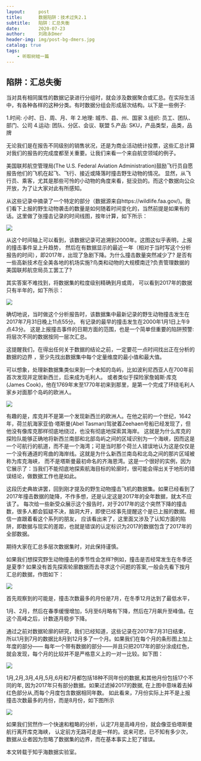 ```yaml
---
layout:     post
title:      数据陷阱：技术过失2.1
subtitle:   陷阱：汇总失衡
date:       2020-07-23
author:     刘政永Dmer
header-img: img/post-bg-dmers.jpg
catalog: true
tags:
    - 听取树蛙一篇
---
```


## 陷阱：汇总失衡

当对具有相同属性的数据记录进行分组时，就会涉及数据聚合或汇总。在实际生活中，有各种各样的这种分类。有时数据分组会形成层次结构。以下是一些例子:

1.时间: 小时、日、周、月、年
2.地理: 城市、县、州、国家
3.组织: 员工、团队、部门、公司
4.运动: 团队、分区、会议、联盟
5.产品: SKU，产品类型，品类，品牌

无论我们是在报告不同级别的销售状况，还是为商业活动统计投票，这些汇总计算对我们的报告的完成度都至关重要。让我们来看一个来自航空领域的例子。

美国联邦航空管理局(The U.S. Federal Aviation Administration)鼓励飞行员自愿报告他们的飞机在起飞、飞行、接近或降落时撞击野生动物的情况。 显然，从飞行员、乘客，尤其是那些可怜的小动物的角度来看，挺没劲的。而这个数据向公众开放，为了让大家对此有所感知。

从这些记录中摘录了一个特定的部分（数据源来自https://wildlife.faa.gov/)。我们看下上报的野生动物袭击的数量是如何随着时间变化的，当然前提是如果有的话。这里做了张撞击记录的时间线图，按年计算，如下所示：

![]({{site.baseurl}}/img/post-bg-hz1.jpg)

从这个时间轴上可以看到，该数据记录可追溯到2000年。这图这似乎表明，上报的撞击事件呈上升趋势， 然后在有数据显示的最近一年（相对于当时写这个分析报告的时间），即2017年，出现了急剧下降。为什么撞击数量突然减少了? 是否有一些高新技术在全美各地的机场实施?鸟类和动物的大规模南迁?负责管理数据的美国联邦航空局员工罢工了?

其实答案不难找到，将数据集的粒度级别精确到月或周， 可以看到2017年的数据只有半年的，如下所示：

![]({{site.baseurl}}/img/post-bg-hz2.jpg)

确切地说，当时做这个分析报告时，该数据集中最新记录的野生动物撞击发生在2017年7月31日晚上11点55分。 有记录的最早的撞击发生在2000年1月1日上午9点43分。 这是上报撞击事件的日期方面的范围，也是一个简单但重要的陷阱预警:将层次不同的数据按同一层次汇总。

这提醒我们，在得出任何关于数据的结论之前，一定要花一点时间找出正在分析的数据的边界 ，至少先找出数据集中每个定量维度的最小值和最大值。

可以想象，处理新数据集类似来到一个未知的岛屿，比如波利尼西亚人在700年前首次发现并定居新西兰，后来成为毛利人。 或者类似于探险家詹姆斯·库克(James Cook)，他在1769年末至1770年初来到那里，是第一个完成了环绕毛利人家乡对面那个岛屿的欧洲人。

![]({{site.baseurl}}/img/post-bg-hz3.jpg)

有趣的是，库克并不是第一个发现新西兰的欧洲人。在他之前的一个世纪，1642年，荷兰航海家亚伯·塔斯曼(Abel Tasman)驾驶着Zeehaen号船已经发现了，但他没有像库克那样彻底地绕过，也没有彻底地探索其海岸。 这就是为什么库克的探险队能够正确地将新西兰南部和北部岛屿之间的区域识别为一个海峡，因而这是一个可航行的航道，而不是一个海湾；可是当时那个荷兰人错误地认为这是仅仅是一个没有通道的弯曲的海岸线。这就是为什么新西兰南岛和北岛之间的那片区域被称为库克海峡， 而不是塔斯曼最初命名的齐海恩湾。这是一个很好的实例，因为它展示了：当我们不能彻底地探索航海目标的轮廓时，很可能会得出关于地形的错误结论，做数据工作也是如此。

这段历史典故讲罢，回到刚才提及的野生动物撞击飞机的数据集。如果已经看到了2017年撞击数据的陡降，不作多想，还是认定这是2017年的全年数据，就太不应该了。 每次给一些新受众展示这个报告时，对于2017年的这个突然下降的撞击数，很多人都会狐疑不决，脑洞大开，即使已经事先提醒这个是已上报的数据。相信一直跟着看这个系列的朋友， 应该看出来了，这里面又涉及了认知方面的陷阱，即数据与现实的差距，也就是错误的认定标识为2017的数据包含了2017年的全部数据。

期待大家在汇总多层次数据集时，对此保持谨慎。

如果我们想探究野生动物撞击的季节性会怎样?例如，撞击是否经常发生在冬季还是夏季? 如果没有首先探索轮廓数据而去寻求这个问题的答案,一般会先看下按月汇总的数据，作图如下：

![]({{site.baseurl}}/img/post-bg-hz4.jpg)

首先观察到的可能是，撞击次数最多的月份是7月，在冬季12月达到了最低水平，

1月、2月，然后在春季缓慢增加，5月至6月略有下降，然后在7月飙升至峰值。在这个高峰之后，计数逐月稳步下降。

通过之前对数据轮廓的研究，我们已经知道，这些记录在2017年7月31日结束， 所以1月到7月的数据比8月到12月多了一个月。如果我们在每个月的条形图上加上年度的部分—— 每年一个带有数据的部分——并且只把2017年的部分涂成红色，就会发现，每个月的比较并不是严格意义上的一对一比较。如下图：

![]({{site.baseurl}}/img/post-bg-hz5.jpg)

1月,2月,3月,4月,5月,6月和7月都包括18种不同年份的数据,和其他月份包括17个不同的年, 因为2017年只有部分数据。如果过滤掉2017的数据, 在上图中意味着去掉红色部分从,而每个月度包含数据相同年数。 如此看来，7月份实际上并不是上报撞击次数最多的月份，而是8月份，如下图所示

![]({{site.baseurl}}/img/post-bg-hz6.jpg)

如果我们贸然作一个快速和粗略的分析，认定7月是高峰月份，就会像亚伯塔斯曼航行离开库克海峡， 认定前方无路可走是一样的。说来可悲，已不知有多少次，数据从业者因为忽略了数据集的边界，而在基本事实上犯了错误。

本文转载于知乎海数据实验室。